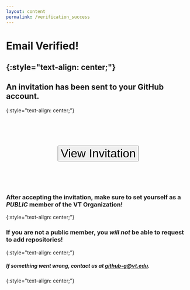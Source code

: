 ```yaml
---
layout: content
permalink: /verification_success
---
```


# **Email Verified!**
{:style="text-align: center;"}  
---

## An invitation has been sent to your GitHub account.
{:style="text-align: center;"}

<div style="text-align: center; margin-top: 5.5rem; margin-bottom: 5.5rem;">
	<button class="btn-visible" style="font-size: 2rem;" onclick="location.href = 'https://github.com/orgs/VirginiaTech/invitation'">View Invitation</button>
</div>


### After accepting the invitation, make sure to set yourself as a ***PUBLIC*** member of the VT Organization!  
{:style="text-align: center;"}  

### If you are not a public member, you ***will not*** be able to request to add repositories!  
{:style="text-align: center;"}  

##### If something went wrong, contact us at <github-g@vt.edu>.
{:style="text-align: center;"}  